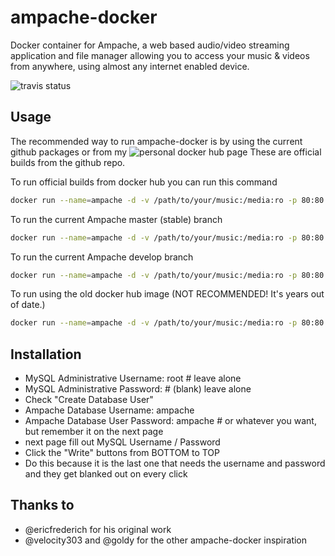 # ampache-docker

Docker container for Ampache, a web based audio/video streaming application and file manager allowing you to access your music & videos from anywhere, using almost any internet enabled device.

![travis status](https://travis-ci.org/arielelkin/ampache-docker.svg?branch=master)

## Usage

The recommended way to run ampache-docker is by using the current github packages or from my ![personal docker hub page](https://hub.docker.com/repository/docker/lachlan00/ampache) These are official builds from the github repo.

To run official builds from docker hub you can run this command
```bash
docker run --name=ampache -d -v /path/to/your/music:/media:ro -p 80:80 lachlan00/ampache:latest
```
To run the current Ampache master (stable) branch
```bash
docker run --name=ampache -d -v /path/to/your/music:/media:ro -p 80:80 docker.pkg.github.com/ampache/ampache-docker/ampache:latest
```
To run the current Ampache develop branch
```bash
docker run --name=ampache -d -v /path/to/your/music:/media:ro -p 80:80 docker.pkg.github.com/ampache/ampache-docker/ampache:develop
```
To run using the old docker hub image (NOT RECOMMENDED! It's years out of date.)
```bash
docker run --name=ampache -d -v /path/to/your/music:/media:ro -p 80:80 ampache/ampache
```

## Installation
- MySQL Administrative Username: root # leave alone
- MySQL Administrative Password:      # (blank) leave alone
- Check "Create Database User"
- Ampache Database Username: ampache
- Ampache Database User Password: ampache # or whatever you want, but remember it on the next page
- next page fill out MySQL Username / Password
- Click the "Write" buttons from BOTTOM to TOP
- Do this because it is the last one that needs the username and password and they get blanked out on every click

## Thanks to
- @ericfrederich for his original work
- @velocity303 and @goldy for the other ampache-docker inspiration
